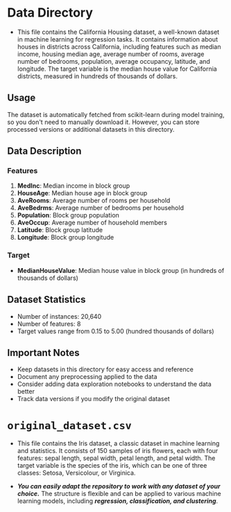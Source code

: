 # Data Directory

- This file contains the California Housing dataset, a well-known dataset in machine learning for regression tasks. It contains information about houses in districts across California, including features such as median income, housing median age, average number of rooms, average number of bedrooms, population, average occupancy, latitude, and longitude. The target variable is the median house value for California districts, measured in hundreds of thousands of dollars.

## Usage

The dataset is automatically fetched from scikit-learn during model training, so you don't need to manually download it. However, you can store processed versions or additional datasets in this directory.

## Data Description

### Features

1. **MedInc**: Median income in block group
2. **HouseAge**: Median house age in block group
3. **AveRooms**: Average number of rooms per household
4. **AveBedrms**: Average number of bedrooms per household
5. **Population**: Block group population
6. **AveOccup**: Average number of household members
7. **Latitude**: Block group latitude
8. **Longitude**: Block group longitude

### Target

- **MedianHouseValue**: Median house value in block group (in hundreds of thousands of dollars)

## Dataset Statistics

- Number of instances: 20,640
- Number of features: 8
- Target values range from 0.15 to 5.00 (hundred thousands of dollars)

## Important Notes

- Keep datasets in this directory for easy access and reference
- Document any preprocessing applied to the data
- Consider adding data exploration notebooks to understand the data better
- Track data versions if you modify the original dataset

# `original_dataset.csv`

- This file contains the Iris dataset, a classic dataset in machine learning and statistics. It consists of 150 samples of iris flowers, each with four features: sepal length, sepal width, petal length, and petal width. The target variable is the species of the iris, which can be one of three classes: Setosa, Versicolour, or Virginica.


- ***You can easily adapt the repository to work with any dataset of your choice.*** The structure is flexible and can be applied to various machine learning models, including ***regression, classification, and clustering***. 